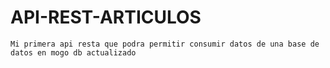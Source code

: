 # API-REST-ARTICULOS
```
Mi primera api resta que podra permitir consumir datos de una base de datos en mogo db actualizado
```